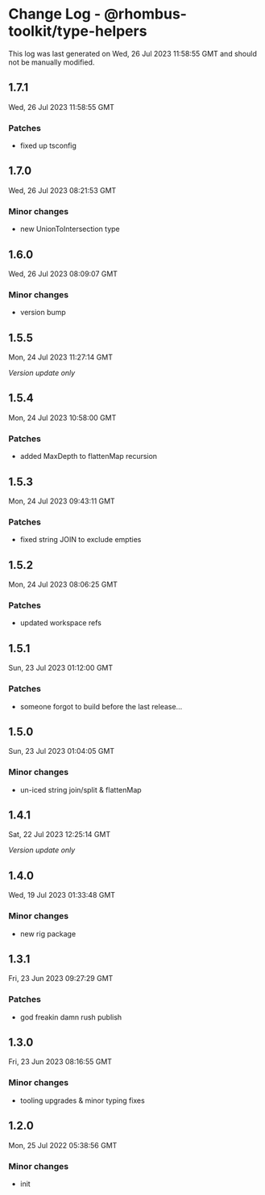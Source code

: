 # Change Log - @rhombus-toolkit/type-helpers

This log was last generated on Wed, 26 Jul 2023 11:58:55 GMT and should not be manually modified.

## 1.7.1
Wed, 26 Jul 2023 11:58:55 GMT

### Patches

- fixed up tsconfig

## 1.7.0
Wed, 26 Jul 2023 08:21:53 GMT

### Minor changes

- new UnionToIntersection type

## 1.6.0
Wed, 26 Jul 2023 08:09:07 GMT

### Minor changes

- version bump

## 1.5.5
Mon, 24 Jul 2023 11:27:14 GMT

_Version update only_

## 1.5.4
Mon, 24 Jul 2023 10:58:00 GMT

### Patches

- added MaxDepth to flattenMap recursion

## 1.5.3
Mon, 24 Jul 2023 09:43:11 GMT

### Patches

- fixed string JOIN to exclude empties

## 1.5.2
Mon, 24 Jul 2023 08:06:25 GMT

### Patches

- updated workspace refs

## 1.5.1
Sun, 23 Jul 2023 01:12:00 GMT

### Patches

- someone forgot to build before the last release...

## 1.5.0
Sun, 23 Jul 2023 01:04:05 GMT

### Minor changes

- un-iced string join/split & flattenMap

## 1.4.1
Sat, 22 Jul 2023 12:25:14 GMT

_Version update only_

## 1.4.0
Wed, 19 Jul 2023 01:33:48 GMT

### Minor changes

- new rig package

## 1.3.1
Fri, 23 Jun 2023 09:27:29 GMT

### Patches

- god freakin damn rush publish

## 1.3.0
Fri, 23 Jun 2023 08:16:55 GMT

### Minor changes

- tooling upgrades & minor typing fixes

## 1.2.0
Mon, 25 Jul 2022 05:38:56 GMT

### Minor changes

- init

